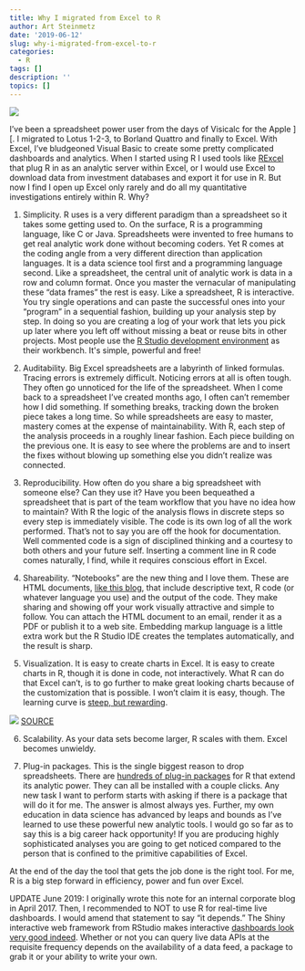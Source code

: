 ```yaml
---
title: Why I migrated from Excel to R
author: Art Steinmetz
date: '2019-06-12'
slug: why-i-migrated-from-excel-to-r
categories:
  - R
tags: []
description: ''
topics: []
---
```

![](https://drive.google.com/uc?export=view&id=1J1XiQqUdyAMa9Id4vrkXN9tgtlDFewxC)

I’ve been a spreadsheet power user from the days of Visicalc for the Apple ][.  I migrated to Lotus 1-2-3, to Borland Quattro and finally to Excel.  With Excel, I’ve bludgeoned Visual Basic to create some pretty complicated dashboards and analytics.  When I started using R I used tools like [RExcel](http://rcom.univie.ac.at/) that plug R in as an analytic server within Excel, or I would use Excel to download data from investment databases and export it for use in R.  But now I find I open up Excel only rarely and do all my quantitative investigations entirely within R.  Why?

1. Simplicity.  R uses is a very different paradigm than a spreadsheet so it takes some getting used to.  On the surface, R is a programming language, like C or Java.  Spreadsheets were invented to free humans to get real analytic work done without becoming coders.  Yet R comes at the coding angle from a very different direction than application languages.  It is a data science tool first and a programming language second.  Like a spreadsheet, the central unit of analytic work is data in a row and column format.  Once you master the vernacular of manipulating these “data frames” the rest is easy.  Like a spreadsheet, R is interactive.  You try single operations and can paste the successful ones into your “program” in a sequential fashion, building up your analysis step by step.  In doing so you are creating a log of your work that lets you pick up later where you left off without missing a beat or reuse bits in other projects. Most people use the [R Studio development environment](https://www.rstudio.com/products/rstudio/) as their workbench. It's simple, powerful and free!

2. Auditability.  Big Excel spreadsheets are a labyrinth of linked formulas.  Tracing errors is extremely difficult.  Noticing errors at all is often tough.  They often go unnoticed for the life of the spreadsheet.  When I come back to a spreadsheet I’ve created months ago, I often can’t remember how I did something. If something breaks, tracking down the broken piece takes a long time.  So while spreadsheets are easy to master, mastery comes at the expense of maintainability.  With R, each step of the analysis proceeds in a roughly linear fashion.  Each piece building on the previous one.  It is easy to see where the problems are and to insert the fixes without blowing up something else you didn’t realize was connected.

3. Reproducibility.  How often do you share a big spreadsheet with someone else?  Can they use it? Have you been bequeathed a spreadsheet that is part of the team workflow that you have no idea how to maintain?  With R the logic of the analysis flows in discrete steps so every step is immediately visible.  The code is its own log of all the work performed.  That’s not to say you are off the hook for documentation.  Well commented code is a sign of disciplined thinking and a courtesy to both others and your future self.  Inserting a comment line in R code comes naturally, I find, while it requires conscious effort in Excel.

4. Shareability.  “Notebooks” are the new thing and I love them.  These are HTML documents, [like this blog](https://outsiderdata.netlify.com/), that include descriptive text, R code (or whatever language you use) and the output of the code.  They make sharing and showing off your work visually attractive and simple to follow. You can attach the HTML document to an email, render it as a PDF or publish it to a web site.  Embedding markup language is a little extra work but the R Studio IDE creates the templates automatically, and the result is sharp.

5. Visualization.  It is easy to create charts in Excel.  It is easy to create charts in R, though it is done in code, not interactively.  What R can do that Excel can’t, is to go further to make great looking charts because of the customization that is possible.  I won’t claim it is easy, though.  The learning curve is [steep, but rewarding](http://r-statistics.co/Top50-Ggplot2-Visualizations-MasterList-R-Code.html).

![](http://r-statistics.co/screenshots/ggplot_masterlist_2.png)
[SOURCE](http://r-statistics.co/Top50-Ggplot2-Visualizations-MasterList-R-Code.html)

6. Scalability.  As your data sets become larger, R scales with them.  Excel becomes unwieldy.

7. Plug-in packages.  This is the single biggest reason to drop spreadsheets.  There are [hundreds of plug-in packages](https://cran.r-project.org/web/packages/available_packages_by_name.html) for R that extend its analytic power.  They can all be installed with a couple clicks.  Any new task I want to perform starts with asking if there is a package that will do it for me.  The answer is almost always yes.  Further, my own education in data science has advanced by leaps and bounds as I’ve learned to use these powerful new analytic tools.  I would go so far as to say this is a big career hack opportunity!  If you are producing highly sophisticated analyses you are going to get noticed compared to the person that is confined to the primitive capabilities of Excel.  

At the end of the day the tool that gets the job done is the right tool.  For me, R is a big step forward in efficiency, power and fun over Excel.

UPDATE June 2019: I originally wrote this note for an internal corporate blog in April 2017.  Then, I recommended to NOT to use R for real-time live dashboards.  I would amend that statement to say “it depends.”  The Shiny interactive web framework from RStudio makes interactive [dashboards look very good indeed](https://www.rstudio.com/products/shiny/shiny-user-showcase/).  Whether or not you can query live data APIs at the requisite frequency depends on the availability of a data feed, a package to grab it or your ability to write your own. 
